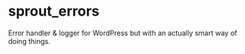 # sprout_errors
Error handler &amp; logger for WordPress but with an actually smart way of doing things.
